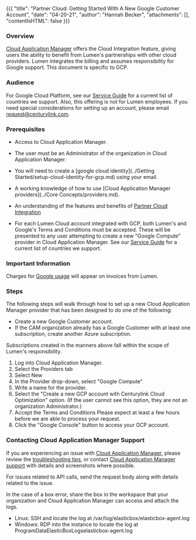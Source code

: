{{{
  "title": "Partner Cloud: Getting Started With A New Google Customer Account",
  "date": "04-20-21",
  "author": "Hannah Becker",
  "attachments": [],
  "contentIsHTML": false
}}}


### Overview

[Cloud Application Manager](https://www.ctl.io/cloud-application-manager/) offers the Cloud Integration feature, giving users the ability to benefit from Lumen's partnerships with other cloud providers. Lumen integrates the billing and assumes responsibility for Google support. This document is specific to GCP.


### Audience

For Google Cloud Platform, see our [Service Guide](https://www.ctl.io/legal/cloud-application-manager/supplemental-terms/) for a current list of countries we support. Also, this offering is not for Lumen employees. If you need special considerations for setting up an account, please email request@centurylink.com.

### Prerequisites

* Access to Cloud Application Manager.

* The user must be an Administrator of the organization in Cloud Application Manager.

* You will need to create a [google cloud identity](../Getting Started/setup-cloud-identity-for-gcp.md) using your email.

* A working knowledge of how to use [Cloud Application Manager providers](../Core Concepts/providers.md).

* An understanding of the features and benefits of [Partner Cloud Integration](partner-cloud-integration.md)

* For each Lumen Cloud account integrated with GCP, both Lumen's and Google's Terms and Conditions must be accepted. These will be presented to any user attempting to create a new "Google Compute" provider in Cloud Application Manager. See our [Service Guide](https://www.ctl.io/legal/cloud-application-manager/supplemental-terms/) for a current list of countries we support.

### Important Information

Charges for [Google usage](partner-cloud-integration-consolidated-billing.md) will appear on invoices from Lumen.

### Steps

The following steps will walk through how to set up a new Cloud Application Manager provider that has been designed to do one of the following:
* Create a new Google Customer account.  
* If the CAM organization already has a Google Customer with at least one subscription, create another Azure subscription.

Subscriptions created in the manners above fall within the scope of Lumen's responsibility.

1. Log into Cloud Application Manager.
2. Select the Providers tab
3. Select New
4. In the Provider drop-down, select "Google Compute"
5. Write a name for the provider.
6. Select the "Create a new GCP account with Centurylink Cloud Optimization" option. (If the user cannot see this option, they are not an organization Administrator.)
7. Accept the Terms and Conditions
Please expect at least a few hours before we are able to process your request.
8. Click the "Google Console" button to access your GCP account.

### Contacting Cloud Application Manager Support

If you are experiencing an issue with [Cloud Application Manager](https://www.ctl.io/cloud-application-manager/), please review the [troubleshooting tips](../Troubleshooting/troubleshooting-tips.md), or contact [Cloud Application Manager support](mailto:incident@CenturyLink.com) with details and screenshots where possible.

For issues related to API calls, send the request body along with details related to the issue.

In the case of a box error, share the box in the workspace that your organization and Cloud Application Manager can access and attach the logs.
* Linux: SSH and locate the log at /var/log/elasticbox/elasticbox-agent.log
* Windows: RDP into the instance to locate the log at ProgramDataElasticBoxLogselasticbox-agent.log
